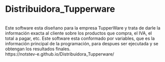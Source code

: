 # Distribuidora_Tupperware

<br>
Este software esta diseñano para la empresa TupperWare y trata de darle la información exacta al cliente sobre los productos que compra, el IVA, el total a pagar, etc.
Este software esta conformado por variables, que es la información principal de la programación, para despues ser ejecutada y se obtengan los resultados finales.
<br>
 https://notstev-e.github.io/Distribuidora_Tupperware/
